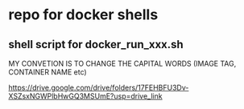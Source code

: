 # repo for docker shells
## shell script for docker_run_xxx.sh

MY CONVETION IS TO CHANGE THE CAPITAL WORDS (IMAGE TAG, CONTAINER NAME etc) 

https://drive.google.com/drive/folders/17FEHBFU3Dv-XSZsxNGWPlbHwGQ3MSUmE?usp=drive_link

